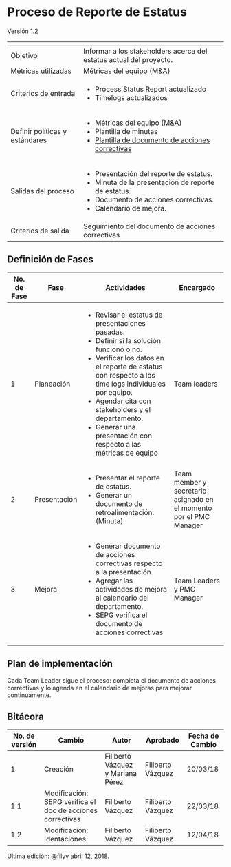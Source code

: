 # Proceso de Reporte de Estatus
Versión 1.2


[]() | []()  
--|--
Objetivo| Informar a los stakeholders acerca del estatus actual del proyecto.
Métricas utilizadas | Métricas del equipo (M&A)
Criterios de entrada | <ul><li>Process Status Report actualizado</li><li>Timelogs actualizados</li></ul>
Definir políticas y estándares | <ul><li>Métricas del equipo (M&A)</li><li>Plantilla de minutas</li><li>[Plantilla de documento de acciones correctivas](https://github.com/CaveLabs-1/Wiki/blob/master/PMC/Plantilla%20de%20acciones%20correctivas%201.2.docx)</li></ul>
Salidas del proceso | <ul><li>Presentación del reporte de estatus.</li><li>Minuta de la presentación de reporte de estatus.</li><li>Documento de acciones correctivas.</li><li>Calendario de mejora.</li></ul>
Criterios de salida | Seguimiento del documento de acciones correctivas

## Definición de Fases
No. de Fase | Fase | Actividades | Encargado
------------|------|-------------|-----------
1 | Planeación | <ul><li>Revisar el estatus de presentaciones pasadas.</li><li>Definir si la solución funcionó o no.</li><li>Verificar los datos en el reporte de estatus con respecto a los time logs individuales por equipo.</li><li>Agendar cita con stakeholders y el departamento.</li><li>Generar una presentación con respecto a las métricas de equipo</li></ul>| Team leaders
2 | Presentación | <ul><li>Presentar el reporte de estatus.</li><li>Generar un documento de retroalimentación. (Minuta)</li></ul> | Team member y secretario asignado en el momento por el PMC Manager
3 | Mejora | <ul><li>Generar documento de acciones correctivas respecto a la presentación.</li><li>Agregar las actividades de mejora al calendario del departamento.</li><li>SEPG verifica el documento de acciones correctivas</li></ul> | Team Leaders y PMC Manager

## Plan de implementación
Cada Team Leader sigue el proceso: completa el documento de acciones correctivas y lo agenda en el calendario de mejoras para mejorar continuamente.

## Bitácora
No. de versión | Cambio | Autor | Aprobado | Fecha de Cambio
---------------|--------|-------|----------|-----------------
1 | Creación | Filiberto Vázquez y Mariana Pérez | Filiberto Vázquez | 20/03/18
1.1 | Modificación: SEPG verifica el doc de acciones correctivas | Filiberto Vázquez | Filiberto Vázquez | 22/03/18
1.2 | Modificación: Identaciones | Filiberto Vázquez | Filiberto Vázquez | 12/04/18

Última edición: @filyv abril 12, 2018.
